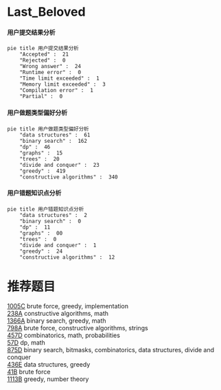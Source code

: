 # Last_Beloved

<!-- tabs:start -->



#### **用户提交结果分析**

```mermaid
pie title 用户提交结果分析
    "Accepted" :  21
    "Rejected" :  0
    "Wrong answer" :  24
    "Runtime error" :  0
    "Time limit exceeded" :  1
    "Memory limit exceeded" :  3
    "Compilation error" :  1
    "Partial" :  0
```

#### **用户做题类型偏好分析**

```mermaid
pie title 用户做题类型偏好分析
    "data structures" :  61
    "binary search" :  162
    "dp" :  46
    "graphs" :  15
    "trees" :  20
    "divide and conquer" :  23
    "greedy" :  419
    "constructive algorithms" :  340
```
#### **用户错题知识点分析**

```mermaid
pie title 用户错题知识点分析
    "data structures" :  2
    "binary search" :  0
    "dp" :  11
    "graphs" :  00
    "trees" :  0
    "divide and conquer" :  1
    "greedy" :  24
    "constructive algorithms" :  12
```



<!-- tabs:end -->
# 推荐题目
[1005C](https://codeforces.com/contest/1005/problem/C)		brute force,
                        greedy,
                        implementation		  
[238A](https://codeforces.com/contest/238/problem/A)		constructive algorithms,
                        math		  
[1366A](https://codeforces.com/contest/1366/problem/A)		binary search,
                        greedy,
                        math		  
[798A](https://codeforces.com/contest/798/problem/A)		brute force,
                        constructive algorithms,
                        strings		  
[457D](https://codeforces.com/contest/457/problem/D)		combinatorics,
                        math,
                        probabilities		  
[57D](https://codeforces.com/contest/57/problem/D)		dp,
                        math		  
[875D](https://codeforces.com/contest/875/problem/D)		binary search,
                        bitmasks,
                        combinatorics,
                        data structures,
                        divide and conquer		  
[436E](https://codeforces.com/contest/436/problem/E)		data structures,
                        greedy		  
[41B](https://codeforces.com/contest/41/problem/B)		brute force		  
[1113B](https://codeforces.com/contest/1113/problem/B)		greedy,
                        number theory		  
